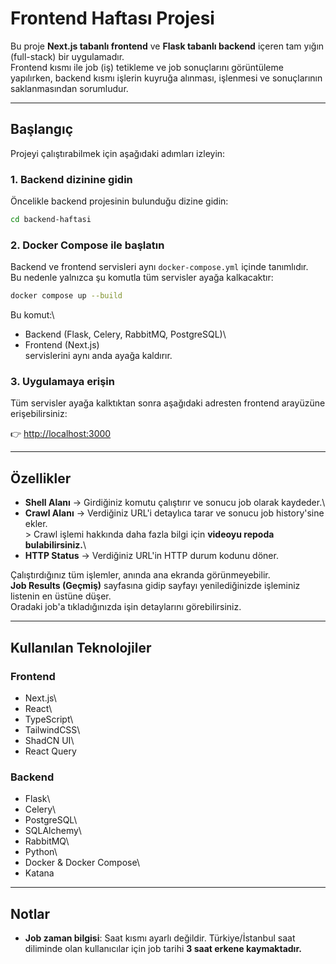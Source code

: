 # Frontend Haftası Projesi

Bu proje **Next.js tabanlı frontend** ve **Flask tabanlı backend**
içeren tam yığın (full-stack) bir uygulamadır.\
Frontend kısmı ile job (iş) tetikleme ve job sonuçlarını görüntüleme
yapılırken, backend kısmı işlerin kuyruğa alınması, işlenmesi ve
sonuçlarının saklanmasından sorumludur.

------------------------------------------------------------------------

## Başlangıç

Projeyi çalıştırabilmek için aşağıdaki adımları izleyin:

### 1. Backend dizinine gidin

Öncelikle backend projesinin bulunduğu dizine gidin:

``` bash
cd backend-haftasi
```

### 2. Docker Compose ile başlatın

Backend ve frontend servisleri aynı `docker-compose.yml` içinde
tanımlıdır.\
Bu nedenle yalnızca şu komutla tüm servisler ayağa kalkacaktır:

``` bash
docker compose up --build
```

Bu komut:\
- Backend (Flask, Celery, RabbitMQ, PostgreSQL)\
- Frontend (Next.js)\
servislerini aynı anda ayağa kaldırır.

### 3. Uygulamaya erişin

Tüm servisler ayağa kalktıktan sonra aşağıdaki adresten frontend
arayüzüne erişebilirsiniz:

👉 <http://localhost:3000>

------------------------------------------------------------------------

## Özellikler

-   **Shell Alanı** → Girdiğiniz komutu çalıştırır ve sonucu job olarak
    kaydeder.\
-   **Crawl Alanı** → Verdiğiniz URL'i detaylıca tarar ve sonucu job
    history'sine ekler.\
    \> Crawl işlemi hakkında daha fazla bilgi için **videoyu repoda
    bulabilirsiniz.**\
-   **HTTP Status** → Verdiğiniz URL'in HTTP durum kodunu döner.

Çalıştırdığınız tüm işlemler, anında ana ekranda görünmeyebilir.\
**Job Results (Geçmiş)** sayfasına gidip sayfayı yenilediğinizde
işleminiz listenin en üstüne düşer.\
Oradaki job'a tıkladığınızda işin detaylarını görebilirsiniz.

------------------------------------------------------------------------

## Kullanılan Teknolojiler

### Frontend

-   Next.js\
-   React\
-   TypeScript\
-   TailwindCSS\
-   ShadCN UI\
-   React Query

### Backend

-   Flask\
-   Celery\
-   PostgreSQL\
-   SQLAlchemy\
-   RabbitMQ\
-   Python\
-   Docker & Docker Compose\
-   Katana

------------------------------------------------------------------------

## Notlar

-   **Job zaman bilgisi**: Saat kısmı ayarlı değildir. Türkiye/İstanbul
    saat diliminde olan kullanıcılar için job tarihi **3 saat erkene
    kaymaktadır.**
